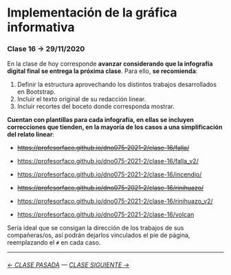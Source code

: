 # Implementación de la gráfica informativa

### Clase 16 → 29/11/2020

En la clase de hoy corresponde **avanzar considerando que la infografía digital final se entrega la próxima clase**. Para ello, **se recomienda**: 

1. Definir la estructura aprovechando los distintos trabajos desarrollados en Bootstrap. 
2. Incluir el texto original de su redacción linear.
3. Incluir recortes del boceto donde corresponda mostrar.

**Cuentan con plantillas para cada infografía, en ellas se incluyen correcciones que tienden, en la mayoría de los casos a una simplificación del relato linear**:

- ~~https://profesorfaco.github.io/dno075-2021-2/clase-16/falla/~~
- https://profesorfaco.github.io/dno075-2021-2/clase-16/falla_v2/

- https://profesorfaco.github.io/dno075-2021-2/clase-16/incendio/

- ~~https://profesorfaco.github.io/dno075-2021-2/clase-16/rinihuazo/~~
- https://profesorfaco.github.io/dno075-2021-2/clase-16/rinihuazo_v2/

- https://profesorfaco.github.io/dno075-2021-2/clase-16/volcan

Sería ideal que se consigan la dirección de los trabajos de sus compañeras/os, así podrán dejarlos vinculados el pie de página, reemplazando el `#` en cada caso.

- - - - - - - - - - -

###### [← CLASE PASADA](https://github.com/profesorfaco/dno075-2021-2/tree/main/clase-15) — [CLASE SIGUIENTE →](https://github.com/profesorfaco/dno075-2021-2/tree/main/clase-17)
